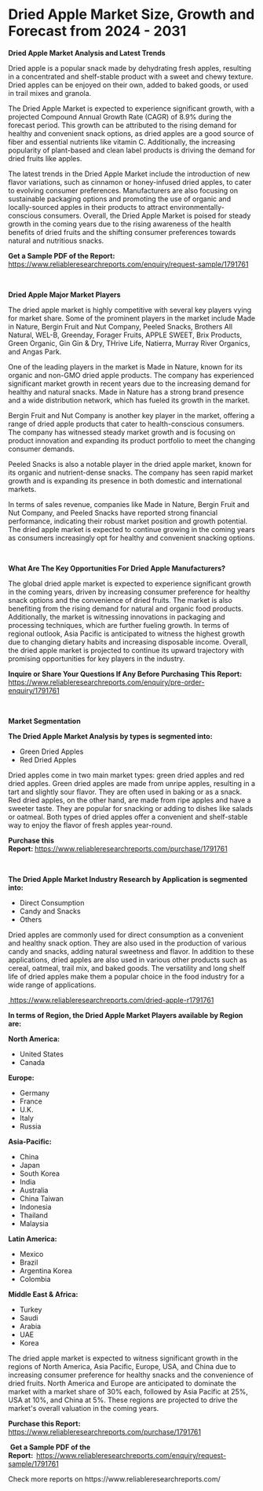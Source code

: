 <p><h1>Dried Apple Market Size, Growth and Forecast from 2024 - 2031</h1></p><p><strong>Dried Apple Market Analysis and Latest Trends</strong></p>
<p><p>Dried apple is a popular snack made by dehydrating fresh apples, resulting in a concentrated and shelf-stable product with a sweet and chewy texture. Dried apples can be enjoyed on their own, added to baked goods, or used in trail mixes and granola.</p><p>The Dried Apple Market is expected to experience significant growth, with a projected Compound Annual Growth Rate (CAGR) of 8.9% during the forecast period. This growth can be attributed to the rising demand for healthy and convenient snack options, as dried apples are a good source of fiber and essential nutrients like vitamin C. Additionally, the increasing popularity of plant-based and clean label products is driving the demand for dried fruits like apples.</p><p>The latest trends in the Dried Apple Market include the introduction of new flavor variations, such as cinnamon or honey-infused dried apples, to cater to evolving consumer preferences. Manufacturers are also focusing on sustainable packaging options and promoting the use of organic and locally-sourced apples in their products to attract environmentally-conscious consumers. Overall, the Dried Apple Market is poised for steady growth in the coming years due to the rising awareness of the health benefits of dried fruits and the shifting consumer preferences towards natural and nutritious snacks.</p></p>
<p><strong>Get a Sample PDF of the Report:&nbsp;</strong> <a href="https://www.reliableresearchreports.com/enquiry/request-sample/1791761">https://www.reliableresearchreports.com/enquiry/request-sample/1791761</a></p>
<p>&nbsp;</p>
<p><strong>Dried Apple Major Market Players</strong></p>
<p><p>The dried apple market is highly competitive with several key players vying for market share. Some of the prominent players in the market include Made in Nature, Bergin Fruit and Nut Company, Peeled Snacks, Brothers All Natural, WEL-B, Greenday, Forager Fruits, APPLE SWEET, Brix Products, Green Organic, Gin Gin & Dry, THrive Life, Natierra, Murray River Organics, and Angas Park.</p><p>One of the leading players in the market is Made in Nature, known for its organic and non-GMO dried apple products. The company has experienced significant market growth in recent years due to the increasing demand for healthy and natural snacks. Made in Nature has a strong brand presence and a wide distribution network, which has fueled its growth in the market.</p><p>Bergin Fruit and Nut Company is another key player in the market, offering a range of dried apple products that cater to health-conscious consumers. The company has witnessed steady market growth and is focusing on product innovation and expanding its product portfolio to meet the changing consumer demands.</p><p>Peeled Snacks is also a notable player in the dried apple market, known for its organic and nutrient-dense snacks. The company has seen rapid market growth and is expanding its presence in both domestic and international markets.</p><p>In terms of sales revenue, companies like Made in Nature, Bergin Fruit and Nut Company, and Peeled Snacks have reported strong financial performance, indicating their robust market position and growth potential. The dried apple market is expected to continue growing in the coming years as consumers increasingly opt for healthy and convenient snacking options.</p></p>
<p>&nbsp;</p>
<p><strong>What Are The Key Opportunities For Dried Apple Manufacturers?</strong></p>
<p><p>The global dried apple market is expected to experience significant growth in the coming years, driven by increasing consumer preference for healthy snack options and the convenience of dried fruits. The market is also benefiting from the rising demand for natural and organic food products. Additionally, the market is witnessing innovations in packaging and processing techniques, which are further fueling growth. In terms of regional outlook, Asia Pacific is anticipated to witness the highest growth due to changing dietary habits and increasing disposable income. Overall, the dried apple market is projected to continue its upward trajectory with promising opportunities for key players in the industry.</p></p>
<p><strong>Inquire or Share Your Questions If Any Before Purchasing This Report:</strong> <a href="https://www.reliableresearchreports.com/enquiry/pre-order-enquiry/1791761">https://www.reliableresearchreports.com/enquiry/pre-order-enquiry/1791761</a></p>
<p>&nbsp;</p>
<p><strong>Market Segmentation</strong></p>
<p><strong>The Dried Apple Market Analysis by types is segmented into:</strong></p>
<p><ul><li>Green Dried Apples</li><li>Red Dried Apples</li></ul></p>
<p><p>Dried apples come in two main market types: green dried apples and red dried apples. Green dried apples are made from unripe apples, resulting in a tart and slightly sour flavor. They are often used in baking or as a snack. Red dried apples, on the other hand, are made from ripe apples and have a sweeter taste. They are popular for snacking or adding to dishes like salads or oatmeal. Both types of dried apples offer a convenient and shelf-stable way to enjoy the flavor of fresh apples year-round.</p></p>
<p><strong>Purchase this Report:&nbsp;</strong><a href="https://www.reliableresearchreports.com/purchase/1791761">https://www.reliableresearchreports.com/purchase/1791761</a></p>
<p>&nbsp;</p>
<p><strong>The Dried Apple Market Industry Research by Application is segmented into:</strong></p>
<p><ul><li>Direct Consumption</li><li>Candy and Snacks</li><li>Others</li></ul></p>
<p><p>Dried apples are commonly used for direct consumption as a convenient and healthy snack option. They are also used in the production of various candy and snacks, adding natural sweetness and flavor. In addition to these applications, dried apples are also used in various other products such as cereal, oatmeal, trail mix, and baked goods. The versatility and long shelf life of dried apples make them a popular choice in the food industry for a wide range of applications.</p></p>
<p><a href="https://www.reliableresearchreports.com/dried-apple-r1791761">&nbsp;https://www.reliableresearchreports.com/dried-apple-r1791761</a></p>
<p><strong>In terms of Region, the Dried Apple Market Players available by Region are:</strong></p>
<p>
    <p> <strong> North America: </strong>
        <ul>
            <li>United States</li>
            <li>Canada</li>
        </ul>
        </p> 
    <p> <strong> Europe: </strong>
        <ul>
            <li>Germany</li>
            <li>France</li>
            <li>U.K.</li>
            <li>Italy</li>
            <li>Russia</li>
        </ul>
        </p> 
    <p> <strong> Asia-Pacific: </strong>
        <ul>
            <li>China</li>
            <li>Japan</li>
            <li>South Korea</li>
            <li>India</li>
            <li>Australia</li>
            <li>China Taiwan</li>
            <li>Indonesia</li>
            <li>Thailand</li>
            <li>Malaysia</li>
        </ul>
        </p> 
    <p> <strong> Latin America: </strong>
        <ul>
            <li>Mexico</li>
            <li>Brazil</li>
            <li>Argentina Korea</li>
            <li>Colombia</li>
        </ul>
        </p> 
    <p> <strong> Middle East & Africa: </strong>
        <ul>
            <li>Turkey</li>
            <li>Saudi</li>
            <li>Arabia</li>
            <li>UAE</li>
            <li>Korea</li>
        </ul>
    </p>
    </p>
<p><p>The dried apple market is expected to witness significant growth in the regions of North America, Asia Pacific, Europe, USA, and China due to increasing consumer preference for healthy snacks and the convenience of dried fruits. North America and Europe are anticipated to dominate the market with a market share of 30% each, followed by Asia Pacific at 25%, USA at 10%, and China at 5%. These regions are projected to drive the market's overall valuation in the coming years.</p></p>
<p><strong>Purchase this Report: </strong><a href="https://www.reliableresearchreports.com/purchase/1791761">https://www.reliableresearchreports.com/purchase/1791761</a></p>
<p>&nbsp;<strong>Get a Sample PDF of the Report:&nbsp;&nbsp;</strong><a href="https://www.reliableresearchreports.com/enquiry/request-sample/1791761">https://www.reliableresearchreports.com/enquiry/request-sample/1791761</a></p>
<p><strong></strong></p>
<p>Check more reports on https://www.reliableresearchreports.com/</p>